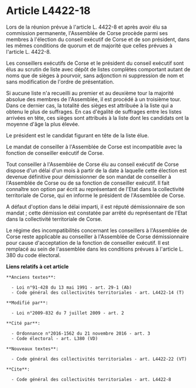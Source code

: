 # Article L4422-18

Lors de la réunion prévue à l'article L. 4422-8 et après avoir élu sa commission permanente, l'Assemblée de Corse procède
parmi ses membres à l'élection du conseil exécutif de Corse et de son président, dans les mêmes conditions de quorum et de
majorité que celles prévues à l'article L. 4422-8.

Les conseillers exécutifs de Corse et le président du conseil exécutif sont élus au scrutin de liste avec dépôt de listes
complètes comportant autant de noms que de sièges à pourvoir, sans adjonction ni suppression de nom et sans modification de
l'ordre de présentation.

Si aucune liste n'a recueilli au premier et au deuxième tour la majorité absolue des membres de l'Assemblée, il est procédé à
un troisième tour. Dans ce dernier cas, la totalité des sièges est attribuée à la liste qui a obtenu le plus de suffrages. En
cas d'égalité de suffrages entre les listes arrivées en tête, ces sièges sont attribués à la liste dont les candidats ont la
moyenne d'âge la plus élevée.

Le président est le candidat figurant en tête de la liste élue.

Le mandat de conseiller à l'Assemblée de Corse est incompatible avec la fonction de conseiller exécutif de Corse.

Tout conseiller à l'Assemblée de Corse élu au conseil exécutif de Corse dispose d'un délai d'un mois à partir de la date à
laquelle cette élection est devenue définitive pour démissionner de son mandat de conseiller à l'Assemblée de Corse ou de sa
fonction de conseiller exécutif. Il fait connaître son option par écrit au représentant de l'Etat dans la collectivité
territoriale de Corse, qui en informe le président de l'Assemblée de Corse. 

A défaut d'option dans le délai imparti, il est réputé démissionnaire de son mandat ; cette démission est constatée par
arrêté du représentant de l'Etat dans la collectivité territoriale de Corse. 

Le régime des incompatibilités concernant les conseillers à l'Assemblée de Corse reste applicable au conseiller à l'Assemblée
de Corse démissionnaire pour cause d'acceptation de la fonction de conseiller exécutif. Il est remplacé au sein de
l'assemblée dans les conditions prévues à l'article L. 380 du code électoral.

**Liens relatifs à cet article**

	**Anciens textes**:

	  - Loi n°91-428 du 13 mai 1991 - art. 29-1 (Ab)
	  - Code général des collectivités territoriales - art. L4422-14 (T)

	**Modifié par**:

	  - Loi n°2009-832 du 7 juillet 2009 - art. 2

	**Cité par**:

	  - Ordonnance n°2016-1562 du 21 novembre 2016 - art. 3
	  - Code électoral - art. L380 (VD)

	**Nouveaux textes**:

	  - Code général des collectivités territoriales - art. L4422-22 (VT)

	**Cite**:

	  - Code général des collectivités territoriales - art. L4422-8
